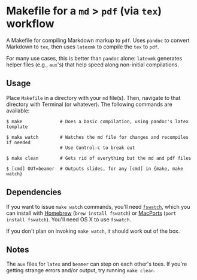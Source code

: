 # Makefile for a `md` > `pdf` (via `tex`) workflow

A Makefile for compiling Markdown markup to `pdf`. Uses `pandoc` to convert
Markdown to `tex`, then uses `latexmk` to compile the `tex` to `pdf`.

For many use cases, this is better than `pandoc` alone: `latexmk` generates
helper files (e.g., `aux`'s) that help speed along non-initial compilations.

## Usage

Place `Makefile` in a directory with your `md` file(s). Then, navigate to that
directory with Terminal (or whatever). The following commands are available:

```
$ make              # Does a basic compilation, using pandoc's latex template
```

```
$ make watch        # Watches the md file for changes and recompiles if needed
                    # Use Control-c to break out
```

```
$ make clean        # Gets rid of everything but the md and pdf files
```

```
$ [cmd] OUT=beamer  # Outputs slides, for any [cmd] in {make, make watch}
```

## Dependencies

If you want to issue `make watch` commands, you'll need
[`fswatch`](https://github.com/emcrisostomo/fswatch), which you can install
with [Homebrew](http://brew.sh/) (`brew install fswatch`) or
[MacPorts](https://www.macports.org/) (`port install fswatch`). You'll need OS
X to use `fswatch`.

If you don't plan on invoking `make watch`, it should work out of the box.

## Notes

The `aux` files for `latex` and `beamer` can step on each other's toes. If
you're getting strange errors and/or output, try running `make clean`.
